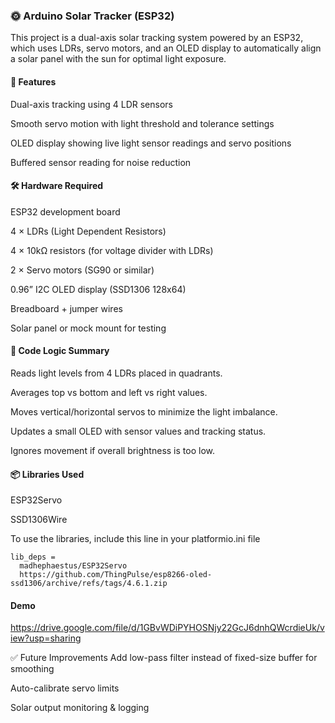 ### 🌞 Arduino Solar Tracker (ESP32)
This project is a dual-axis solar tracking system powered by an ESP32, which uses LDRs, servo motors, and an OLED display to automatically align a solar panel with the sun for optimal light exposure.

#### 🔧 Features
Dual-axis tracking using 4 LDR sensors

Smooth servo motion with light threshold and tolerance settings

OLED display showing live light sensor readings and servo positions

Buffered sensor reading for noise reduction

#### 🛠 Hardware Required
ESP32 development board

4 × LDRs (Light Dependent Resistors)

4 × 10kΩ resistors (for voltage divider with LDRs)

2 × Servo motors (SG90 or similar)

0.96” I2C OLED display (SSD1306 128x64)

Breadboard + jumper wires

Solar panel or mock mount for testing

#### 🧠 Code Logic Summary
Reads light levels from 4 LDRs placed in quadrants.

Averages top vs bottom and left vs right values.

Moves vertical/horizontal servos to minimize the light imbalance.

Updates a small OLED with sensor values and tracking status.

Ignores movement if overall brightness is too low.

#### 📦 Libraries Used
ESP32Servo

SSD1306Wire

To use the libraries, include this line in your platformio.ini file
```
lib_deps =
  madhephaestus/ESP32Servo
  https://github.com/ThingPulse/esp8266-oled-ssd1306/archive/refs/tags/4.6.1.zip
```

#### Demo
https://drive.google.com/file/d/1GBvWDiPYHOSNjy22GcJ6dnhQWcrdieUk/view?usp=sharing

✅ Future Improvements
Add low-pass filter instead of fixed-size buffer for smoothing

Auto-calibrate servo limits

Solar output monitoring & logging

